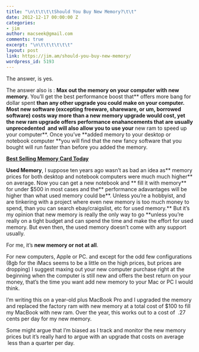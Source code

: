 ```yaml
---
title: "\n\t\t\t\tShould You Buy New Memory?\t\t"
date: 2012-12-17 00:00:00 Z
categories:
- jim
author: macseek@gmail.com
comments: true
excerpt: "\n\t\t\t\t\t\t"
layout: post
link: https://jim.am/should-you-buy-new-memory/
wordpress_id: 5193
---
```


The answer, is yes.




The answer also is : **Max out the memory on your computer with new memory.** You’ll get the best performance boost that** offers more bang for dollar spent **than any other upgrade you could make on your computer. Most new software (excepting freeware, shareware, or um, borrowed software) costs way more than a **new memory upgrade** would cost, yet the **new ram upgrade offers performance enahancements** that are usually unprecedented  and will also allow you to use your** new ram to speed up your computer**. Once you’ve **added memory to your desktop or notebook computer **you will find that the new fancy software that you bought will run faster than before you added the memory.




**[Best Selling Memory Card Today](http://www.amazon.com/gp/product/B002WE6D44/ref=as_li_ss_tl?ie=UTF8&tag=ramseeker-20&linkCode=as2&camp=1789&creative=390957&creativeASIN=B002WE6D44)**




**Used Memory**, I suppose ten years ago wasn’t as bad an idea as** memory prices for both desktop and notebook computers were much much higher** on average. Now you can get a new notebook and ** fill it with memory** for under $500 in most cases and the** performance adavantages will be higher than what used memory could be**. Unless you’re a hobbyist, and are tinkering with a project where even new memory is too much money to spend, than you can search ebay/craigslist, etc for used memory.** But it’s my opinion that new memory is really the only way to go **unless you’re really on a tight budget and can spend the time and make the effort for used memory. But even then, the used memory doesn’t come with any support usually.




For me, it’s **new memory or not at all**.




For new computers, Apple or PC. and except for the odd few configurations (8gb for the iMacs seems to be a little on the high prices, but prices are dropping) I suggest maxing out your new computer purchase right at the beginning when the computer is still new and offers the best return on your money, that’s the time you want add new memory to your Mac or PC I would think.




I’m writing this on a year-old plus MacBook Pro and I upgraded the memory and replaced the factory ram with new memory at a total cost of $100 to fill my MacBook with new ram. Over the year, this works out to a cost of  .27 cents per day for my new memory.




Some might argue that I’m biased as I track and monitor the new memory prices but it’s really hard to argue with an upgrade that costs on average  less than a quarter per day.


		

